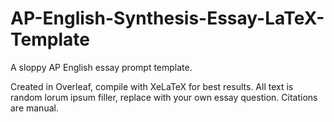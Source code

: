 # AP-English-Synthesis-Essay-LaTeX-Template
A sloppy AP English essay prompt template.

Created in Overleaf, compile with XeLaTeX for best results.
All text is random lorum ipsum filler, replace with your own essay question.
Citations are manual.
